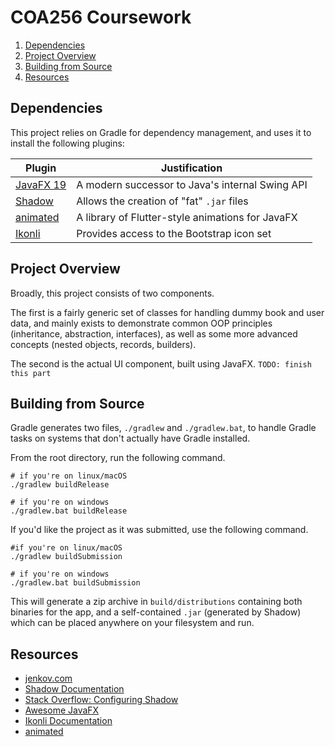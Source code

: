 # COA256 Coursework

1. [Dependencies](#Dependencies)
2. [Project Overview](#project-overview)
3. [Building from Source](#building-from-source)
4. [Resources](#resources)

## Dependencies
This project relies on Gradle for dependency management, 
and uses it to install the following plugins:

| Plugin                                            | Justification                                    |
|---------------------------------------------------|--------------------------------------------------|
| [JavaFX 19](https://openjfx.io/)                  | A modern successor to Java's internal Swing API  |
| [Shadow](https://github.com/johnrengelman/shadow) | Allows the creation of "fat" `.jar` files        |
| [animated](https://github.com/iAmGio/animated)    | A library of Flutter-style animations for JavaFX |
| [Ikonli](https://github.com/kordamp/ikonli)       | Provides access to the Bootstrap icon set        |

## Project Overview
Broadly, this project consists of two components.

The first is a fairly generic set of classes for handling
dummy book and user data, and mainly exists to demonstrate
common OOP principles (inheritance, abstraction, interfaces),
as well as some more advanced concepts (nested objects, 
records, builders).

The second is the actual UI component, built using JavaFX. 
`TODO: finish this part`

## Building from Source
Gradle generates two files, `./gradlew` and `./gradlew.bat`,
to handle Gradle tasks on systems that don't actually have
Gradle installed.

From the root directory, run the following command.
```shell
# if you're on linux/macOS
./gradlew buildRelease

# if you're on windows
./gradlew.bat buildRelease
```



If you'd like the project as it was submitted,
use the following command.

```shell
#if you're on linux/macOS
./gradlew buildSubmission

# if you're on windows
./gradlew.bat buildSubmission
```
This will generate a zip archive in `build/distributions`
containing both binaries for the app, and a self-contained
`.jar` (generated by Shadow) which can be placed anywhere
on your filesystem and run.

## Resources
- [jenkov.com](https://jenkov.com/tutorials/javafx/index.html)
- [Shadow Documentation](https://imperceptiblethoughts.com/shadow/)
- [Stack Overflow: Configuring Shadow](https://stackoverflow.com/a/70864141)
- [Awesome JavaFX](https://github.com/mhrimaz/AwesomeJavaFX)
- [Ikonli Documentation](https://kordamp.org/ikonli/#_introduction)
- [animated](https://github.com/iAmGio/animated)